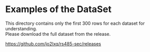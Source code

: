 # Examples of the DataSet

This directory contains only the first 300 rows for each dataset for understanding.  
Please download the full dataset from the release.

https://github.com/jo2lxq/rs485-sec/releases
